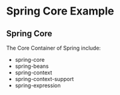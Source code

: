 # Spring Core Example 

## Spring Core
The Core Container of Spring include:
* spring-core
* spring-beans
* spring-context
* spring-context-support
* spring-expression

